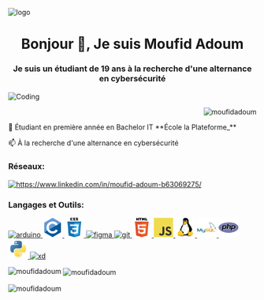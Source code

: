 ![logo](https://github.com/moufidadoum/moufidadoum/blob/main/github%20banni%C3%A8re.jpg)
<h1 align="center">Bonjour 👋, Je suis Moufid Adoum</h1>
<h3 align="center">Je suis un étudiant de 19 ans à la recherche d'une alternance en cybersécurité</h3>
<img align="center" alt="Coding" width="400" src="https://i.gifer.com/JXA0.gif">


<p align="right"> <img src="https://media.tenor.com/GfSX-u7VGM4AAAAC/coding.gif" alt="moufidadoum" /> </p>
 💬 Étudiant en première année en Bachelor IT **École la Plateforme_**

 📫 À la recherche d'une alternance en cybersécurité

<h3 align="left">Réseaux:</h3>
<p align="left">
<a href="https://www.linkedin.com/in/moufid-adoum-b63069275/" target="blank"><img align="center" src="https://raw.githubusercontent.com/rahuldkjain/github-profile-readme-generator/master/src/images/icons/Social/linked-in-alt.svg" alt="https://www.linkedin.com/in/moufid-adoum-b63069275/" height="30" width="40" /></a>
</p>

<h3 align="left">Langages et Outils:</h3>
<p align="left"> <a href="https://www.arduino.cc/" target="_blank" rel="noreferrer"> <img src="https://cdn.worldvectorlogo.com/logos/arduino-1.svg" alt="arduino" width="40" height="40"/> </a> <a href="https://www.cprogramming.com/" target="_blank" rel="noreferrer"> <img src="https://raw.githubusercontent.com/devicons/devicon/master/icons/c/c-original.svg" alt="c" width="40" height="40"/> </a> <a href="https://www.w3schools.com/css/" target="_blank" rel="noreferrer"> <img src="https://raw.githubusercontent.com/devicons/devicon/master/icons/css3/css3-original-wordmark.svg" alt="css3" width="40" height="40"/> </a> <a href="https://www.figma.com/" target="_blank" rel="noreferrer"> <img src="https://www.vectorlogo.zone/logos/figma/figma-icon.svg" alt="figma" width="40" height="40"/> </a> <a href="https://git-scm.com/" target="_blank" rel="noreferrer"> <img src="https://www.vectorlogo.zone/logos/git-scm/git-scm-icon.svg" alt="git" width="40" height="40"/> </a> <a href="https://www.w3.org/html/" target="_blank" rel="noreferrer"> <img src="https://raw.githubusercontent.com/devicons/devicon/master/icons/html5/html5-original-wordmark.svg" alt="html5" width="40" height="40"/> </a> <a href="https://developer.mozilla.org/en-US/docs/Web/JavaScript" target="_blank" rel="noreferrer"> <img src="https://raw.githubusercontent.com/devicons/devicon/master/icons/javascript/javascript-original.svg" alt="javascript" width="40" height="40"/> </a> <a href="https://www.linux.org/" target="_blank" rel="noreferrer"> <img src="https://raw.githubusercontent.com/devicons/devicon/master/icons/linux/linux-original.svg" alt="linux" width="40" height="40"/> </a> <a href="https://www.mysql.com/" target="_blank" rel="noreferrer"> <img src="https://raw.githubusercontent.com/devicons/devicon/master/icons/mysql/mysql-original-wordmark.svg" alt="mysql" width="40" height="40"/> </a> <a href="https://www.php.net" target="_blank" rel="noreferrer"> <img src="https://raw.githubusercontent.com/devicons/devicon/master/icons/php/php-original.svg" alt="php" width="40" height="40"/> </a> <a href="https://www.python.org" target="_blank" rel="noreferrer"> <img src="https://raw.githubusercontent.com/devicons/devicon/master/icons/python/python-original.svg" alt="python" width="40" height="40"/> </a> <a href="https://www.adobe.com/products/xd.html" target="_blank" rel="noreferrer"> <img src="https://cdn.worldvectorlogo.com/logos/adobe-xd.svg" alt="xd" width="40" height="40"/> </a> </p>

<p><img align="left" src="https://github-readme-stats.vercel.app/api/top-langs?username=moufidadoum&show_icons=true&locale=en&layout=compact" alt="moufidadoum" /></p>

<p>&nbsp;<img align="center" src="https://github-readme-stats.vercel.app/api?username=moufidadoum&show_icons=true&locale=en" alt="moufidadoum" /></p>

<p><img align="center" src="https://github-readme-streak-stats.herokuapp.com/?user=moufidadoum&" alt="moufidadoum" /></p>
